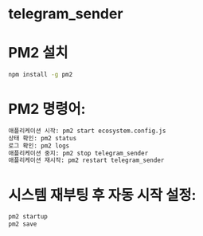 # telegram_sender

# PM2 설치

```bash
npm install -g pm2
```

# PM2 명령어:

```bash
애플리케이션 시작: pm2 start ecosystem.config.js
상태 확인: pm2 status
로그 확인: pm2 logs
애플리케이션 중지: pm2 stop telegram_sender
애플리케이션 재시작: pm2 restart telegram_sender
```

# 시스템 재부팅 후 자동 시작 설정:

```bash
pm2 startup
pm2 save
```

